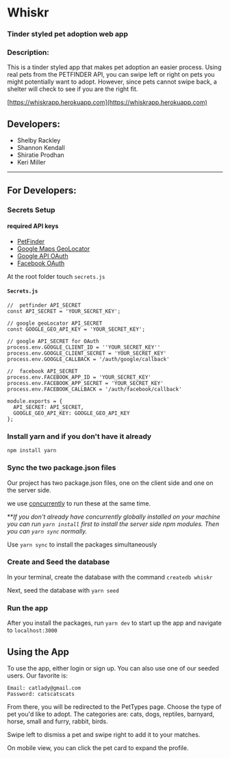 # Whiskr

### Tinder styled pet adoption web app

### Description:
This is a tinder styled app that makes pet adoption an easier process. Using real pets from the PETFINDER API, you can swipe left or right on pets you might potentially want to adopt. However, since pets cannot swipe back, a shelter will check to see if you are the right fit.

[https://whiskrapp.herokuapp.com](https://whiskrapp.herokuapp.com)

## Developers:
* Shelby Rackley
* Shannon Kendall
* Shiratie Prodhan
* Keri Miller

---
## For Developers:

### Secrets Setup
#### required API keys
  * [PetFinder](https://www.petfinder.com/developers/api-docs)
  * [Google Maps GeoLocator](https://developers.google.com/maps/documentation/geolocation/get-api-key)
  * [Google API OAuth](https://console.developers.google.com/)
  * [Facebook OAuth](https://developers.facebook.com/)

At the root folder touch `secrets.js`



#### `Secrets.js`

```
//  petfinder API_SECRET
const API_SECRET = 'YOUR_SECRET_KEY';

// google geoLocator API_SECRET
const GOOGLE_GEO_API_KEY = 'YOUR_SECRET_KEY';

// google API_SECRET for OAuth
process.env.GOOGLE_CLIENT_ID = ''YOUR_SECRET_KEY''
process.env.GOOGLE_CLIENT_SECRET = 'YOUR_SECRET_KEY'
process.env.GOOGLE_CALLBACK = '/auth/google/callback'

//  facebook API_SECRET
process.env.FACEBOOK_APP_ID = 'YOUR_SECRET_KEY'
process.env.FACEBOOK_APP_SECRET = 'YOUR_SECRET_KEY'
process.env.FACEBOOK_CALLBACK = '/auth/facebook/callback'

module.exports = {
  API_SECRET: API_SECRET,
  GOOGLE_GEO_API_KEY: GOOGLE_GEO_API_KEY
};

```

### Install yarn and if you don't have it already
`npm install yarn`

### Sync the two package.json files
Our project has two package.json files, one on the client side and one on the server side.

we use [concurrently](https://www.npmjs.com/package/concurrently) to run these at the same time.

\*\*_If you don't already have  concurrently globally installed on your machine you can run `yarn install` first to install the server side npm modules. Then you can `yarn sync` normally._

Use `yarn sync` to install the packages simultaneously

### Create and Seed the database
In your terminal, create the database with the command `createdb whiskr`

Next, seed the database with `yarn seed`

### Run the app
After you install the packages, run `yarn dev` to start up the app and navigate to `localhost:3000`

## Using the App
To use the app, either login or sign up. You can also use one of our seeded users. Our favorite is:
```
Email: catlady@gmail.com
Password: catscatscats

```
From there, you will be redirected to the PetTypes page. Choose the type of pet you'd like to adopt. The categories are: cats, dogs, reptiles, barnyard, horse, small and furry, rabbit, birds.

Swipe left to dismiss a pet and swipe right to add it to your matches.

On mobile view, you can click the pet card to expand the profile.
